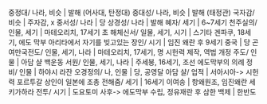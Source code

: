 중정대/ 나라, 비슷		| 발해 (어사대, 탄정대)
중대성/ 나라, 비슷		| 발해 (태정관)
국자감/ 비슷		| 주자감, x
중서성/ 나라		| 당
상경성/ 나라		| 발해
혜자/ 세기		| 6~7세기
천주실의/ 인물, 세기		| 마테오리치, 17세기 초
해체신서/ 일물, 세기, 시기		| 스기타 겐파쿠, 18세기, 에도 막부
아리타에서 자기를 빚고있는 장인/ 시기		| 임진 왜란 후
9세기 중국		| 당
곤여만국전도/ 인물, 세기, 나라		| 마테오리치, 17세기, 명
시헌력 제작, 역법 개정 주도/ 인물		| 아담 샬
백운동 서원/ 인물, 세기, 나라		| 주세붕, 16세기, 조선
에도막부의 의례 정비/ 인물		| 하야시 라잔
오경정의/ 나, 인물		| 당, 공영달
아담 샬/ 업적		| 서아시아-> 시헌력
포르투갈 상인이 일본에 조총 전해줌/ 세기		| 16세기
이여송		| 항왜원조, 임진왜란
세키가하라 전투/ 시기		| 도요토미 사후-> 에도막부 수립, 정유재란 후
삼한 백제		| 한반도
